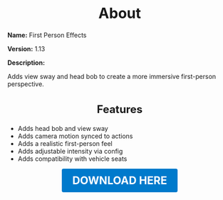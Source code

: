 <h1 style="text-align:center; font-size:2rem; font-weight:bold;">About</h1>

**Name:**
First Person Effects

**Version:**
1.13

**Description:**

Adds view sway and head bob to create a more immersive first-person perspective.

<h2 style="text-align:center; font-size:1.5rem; font-weight:bold;">Features</h2>

- Adds head bob and view sway
- Adds camera motion synced to actions
- Adds a realistic first-person feel
- Adds adjustable intensity via config
- Adds compatibility with vehicle seats





<p align="center"><a href="https://github.com/LiliaFramework/Modules/raw/refs/heads/gh-pages/firstpersoneffects.zip" style="display:inline-block;padding:12px 24px;font-size:1.5rem;font-weight:bold;text-decoration:none;color:#fff;background-color:var(--md-primary-fg-color,#007acc);border-radius:4px;">DOWNLOAD HERE</a></p>